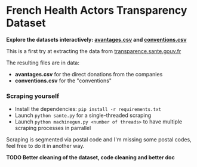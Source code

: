 # French Health Actors Transparency Dataset

**Explore the datasets interactively: [avantages.csv](https://www.google.com/fusiontables/data?docid=11BJThx1meiBhbToJB80QJOc2phX-Hot9gX6qFhj1) and [conventions.csv](https://www.google.com/fusiontables/data?docid=1Sob9ToXKtZwlDcEvXLKevA2y3hLeKn330jrNZKIY)**

This is a first try at extracting the data from [transparence.sante.gouv.fr](http://transparence.sante.gouv.fr)

The resulting files are in data:

- **avantages.csv** for the direct donations from the companies
- **conventions.csv** for the "conventions"

### Scraping yourself

- Install the dependencies: `pip install -r requirements.txt`
- Launch `python sante.py` for a single-threaded scraping
- Launch `python machinegun.py <number of threads>` to have multiple scraping processes in parrallel

Scraping is segmented via postal code and I'm missing some postal codes, feel free to do it in another way.

**TODO Better cleaning of the dataset, code cleaning and better doc**

